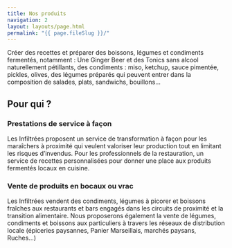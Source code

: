 ```yaml
---
title: Nos produits
navigation: 2
layout: layouts/page.html
permalink: "{{ page.fileSlug }}/"
---
```

Créer des recettes et préparer des boissons, légumes et condiments fermentés, notamment : Une Ginger Beer et des Tonics sans alcool naturellement pétillants, des condiments : miso, ketchup, sauce pimentée, pickles, olives, des légumes préparés qui peuvent entrer dans la composition de salades, plats, sandwichs, bouillons…

## Pour qui ?

### Prestations de service à façon

Les Infiltrées proposent un service de transformation à façon pour les maraîchers à proximité qui veulent valoriser leur production tout en limitant les risques d’invendus.
Pour les professionnels de la restauration, un service de recettes personnalisées pour donner une place aux produits fermentés locaux en cuisine.

### Vente de produits en bocaux ou vrac

Les Infiltrées vendent des condiments, légumes à picorer et boissons fraîches aux restaurants et bars engagés dans les circuits de proximité et la transition alimentaire.
Nous proposerons également la vente de légumes, condiments et boissons aux particuliers à travers les réseaux de distribution locale (épiceries paysannes, Panier Marseillais, marchés paysans, Ruches...)